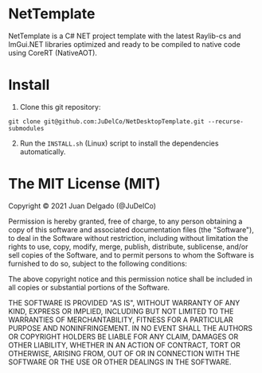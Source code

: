 NetTemplate
=====================

NetTemplate is a C# NET project template with the latest Raylib-cs and ImGui.NET libraries optimized and ready to be compiled to native code using CoreRT (NativeAOT).


Install
=====================

1) Clone this git repository:

```
git clone git@github.com:JuDelCo/NetDesktopTemplate.git --recurse-submodules
```

2) Run the ```INSTALL.sh``` (Linux) script to install the dependencies automatically.


The MIT License (MIT)
=====================

Copyright © 2021 Juan Delgado (@JuDelCo)

Permission is hereby granted, free of charge, to any person obtaining a copy
of this software and associated documentation files (the "Software"), to deal
in the Software without restriction, including without limitation the rights
to use, copy, modify, merge, publish, distribute, sublicense, and/or sell
copies of the Software, and to permit persons to whom the Software is
furnished to do so, subject to the following conditions:

The above copyright notice and this permission notice shall be included in
all copies or substantial portions of the Software.

THE SOFTWARE IS PROVIDED "AS IS", WITHOUT WARRANTY OF ANY KIND, EXPRESS OR
IMPLIED, INCLUDING BUT NOT LIMITED TO THE WARRANTIES OF MERCHANTABILITY,
FITNESS FOR A PARTICULAR PURPOSE AND NONINFRINGEMENT. IN NO EVENT SHALL THE
AUTHORS OR COPYRIGHT HOLDERS BE LIABLE FOR ANY CLAIM, DAMAGES OR OTHER
LIABILITY, WHETHER IN AN ACTION OF CONTRACT, TORT OR OTHERWISE, ARISING FROM,
OUT OF OR IN CONNECTION WITH THE SOFTWARE OR THE USE OR OTHER DEALINGS IN
THE SOFTWARE.
